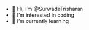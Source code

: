 - 👋 Hi, I’m @SurwadeTrisharan
- 👀 I’m interested in coding
- 🌱 I’m currently learning 


<!---
SurwadeTrisharan/SurwadeTrisharan is a ✨ special ✨ repository because its `README.md` (this file) appears on your GitHub profile.
You can click the Preview link to take a look at your changes.
--->
